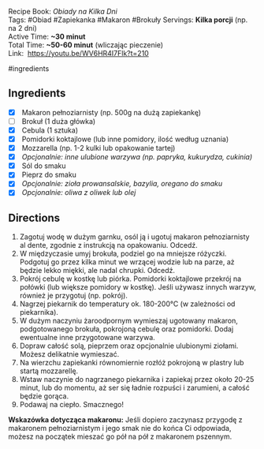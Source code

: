 
Recipe Book: _Obiady na Kilka Dni_  
Tags: #Obiad #Zapiekanka #Makaron #Brokuły 
Servings: **Kilka porcji** (np. na 2 dni)  
Active Time: **~30 minut**  
Total Time: **~50-60 minut** (wliczając pieczenie)  
Link:  https://youtu.be/WV6HR4I7Flk?t=210

#ingredients 
## Ingredients
- [x]  Makaron pełnoziarnisty (np. 500g na dużą zapiekankę)
- [ ]  Brokuł (1 duża główka)
- [x]  Cebula (1 sztuka)
- [x]  Pomidorki koktajlowe (lub inne pomidory, ilość według uznania)
- [x]  Mozzarella (np. 1-2 kulki lub opakowanie tartej)
- [x]  _Opcjonalnie: inne ulubione warzywa (np. papryka, kukurydza, cukinia)_
- [x]  Sól do smaku
- [x]  Pieprz do smaku
- [x]  _Opcjonalnie: zioła prowansalskie, bazylia, oregano do smaku_
- [x]  _Opcjonalnie: oliwa z oliwek lub olej_

## Directions

1. Zagotuj wodę w dużym garnku, osól ją i ugotuj makaron pełnoziarnisty al dente, zgodnie z instrukcją na opakowaniu. Odcedź.
2. W międzyczasie umyj brokuła, podziel go na mniejsze różyczki. Podgotuj go przez kilka minut we wrzącej wodzie lub na parze, aż będzie lekko miękki, ale nadal chrupki. Odcedź.
3. Pokrój cebulę w kostkę lub piórka. Pomidorki koktajlowe przekrój na połówki (lub większe pomidory w kostkę). Jeśli używasz innych warzyw, również je przygotuj (np. pokrój).
4. Nagrzej piekarnik do temperatury ok. 180-200°C (w zależności od piekarnika).
5. W dużym naczyniu żaroodpornym wymieszaj ugotowany makaron, podgotowanego brokuła, pokrojoną cebulę oraz pomidorki. Dodaj ewentualne inne przygotowane warzywa.
6. Dopraw całość solą, pieprzem oraz opcjonalnie ulubionymi ziołami. Możesz delikatnie wymieszać.
7. Na wierzchu zapiekanki równomiernie rozłóż pokrojoną w plastry lub startą mozzarellę.
8. Wstaw naczynie do nagrzanego piekarnika i zapiekaj przez około 20-25 minut, lub do momentu, aż ser się ładnie rozpuści i zarumieni, a całość będzie gorąca.
9. Podawaj na ciepło. Smacznego!

**Wskazówka dotycząca makaronu:** Jeśli dopiero zaczynasz przygodę z makaronem pełnoziarnistym i jego smak nie do końca Ci odpowiada, możesz na początek mieszać go pół na pół z makaronem pszennym.